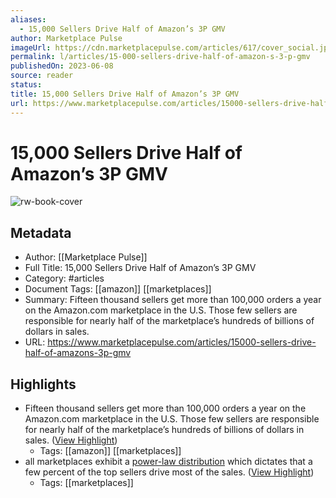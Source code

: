 ```yaml
---
aliases:
  - 15,000 Sellers Drive Half of Amazon’s 3P GMV
author: Marketplace Pulse
imageUrl: https://cdn.marketplacepulse.com/articles/617/cover_social.jpg
permalink: l/articles/15-000-sellers-drive-half-of-amazon-s-3-p-gmv
publishedOn: 2023-06-08
source: reader
status: 
title: 15,000 Sellers Drive Half of Amazon’s 3P GMV
url: https://www.marketplacepulse.com/articles/15000-sellers-drive-half-of-amazons-3p-gmv
---
```

# 15,000 Sellers Drive Half of Amazon’s 3P GMV

![rw-book-cover](https://cdn.marketplacepulse.com/articles/617/cover_social.jpg)

## Metadata

- Author: [[Marketplace Pulse]]
- Full Title: 15,000 Sellers Drive Half of Amazon’s 3P GMV
- Category: #articles
- Document Tags: [[amazon]] [[marketplaces]]
- Summary: Fifteen thousand sellers get more than 100,000 orders a year on the Amazon.com marketplace in the U.S. Those few sellers are responsible for nearly half of the marketplace’s hundreds of billions of dollars in sales.
- URL: https://www.marketplacepulse.com/articles/15000-sellers-drive-half-of-amazons-3p-gmv

## Highlights

- Fifteen thousand sellers get more than 100,000 orders a year on the Amazon.com marketplace in the U.S. Those few sellers are responsible for nearly half of the marketplace’s hundreds of billions of dollars in sales. ([View Highlight](https://read.readwise.io/read/01h2fka149snqtc91e820tsry5))
    - Tags: [[amazon]] [[marketplaces]]
- all marketplaces exhibit a [power-law distribution](https://www.marketplacepulse.com/articles/marketplaces-power-law) which dictates that a few percent of the top sellers drive most of the sales. ([View Highlight](https://read.readwise.io/read/01h2fkayac8tjxgherc020rgr7))
    - Tags: [[marketplaces]]
